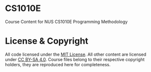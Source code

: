 # CS1010E
Course Content for NUS CS1010E Programming Methodology

# License & Copyright
All code licensed under the [MIT License](https://github.com/12458/CS1010E/blob/main/LICENSE). All other content are licensed under [CC BY-SA 4.0](https://creativecommons.org/licenses/by-sa/4.0/deed.en). Course files belong to their respective copyright holders, they are reproduced here for completeness.
